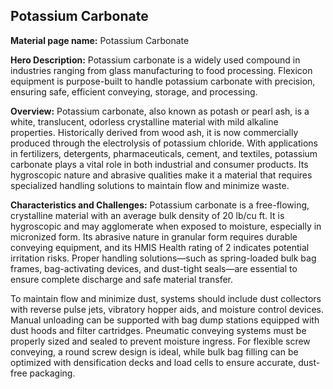## Potassium Carbonate

**Material page name:** Potassium Carbonate

**Hero Description:** Potassium carbonate is a widely used compound in industries ranging from glass manufacturing to food processing. Flexicon equipment is purpose-built to handle potassium carbonate with precision, ensuring safe, efficient conveying, storage, and processing.

**Overview:** Potassium carbonate, also known as potash or pearl ash, is a white, translucent, odorless crystalline material with mild alkaline properties. Historically derived from wood ash, it is now commercially produced through the electrolysis of potassium chloride. With applications in fertilizers, detergents, pharmaceuticals, cement, and textiles, potassium carbonate plays a vital role in both industrial and consumer products. Its hygroscopic nature and abrasive qualities make it a material that requires specialized handling solutions to maintain flow and minimize waste.

**Characteristics and Challenges:** Potassium carbonate is a free-flowing, crystalline material with an average bulk density of 20 lb/cu ft. It is hygroscopic and may agglomerate when exposed to moisture, especially in micronized form. Its abrasive nature in granular form requires durable conveying equipment, and its HMIS Health rating of 2 indicates potential irritation risks. Proper handling solutions—such as spring-loaded bulk bag frames, bag-activating devices, and dust-tight seals—are essential to ensure complete discharge and safe material transfer.

To maintain flow and minimize dust, systems should include dust collectors with reverse pulse jets, vibratory hopper aids, and moisture control devices. Manual unloading can be supported with bag dump stations equipped with dust hoods and filter cartridges. Pneumatic conveying systems must be properly sized and sealed to prevent moisture ingress. For flexible screw conveying, a round screw design is ideal, while bulk bag filling can be optimized with densification decks and load cells to ensure accurate, dust-free packaging.
